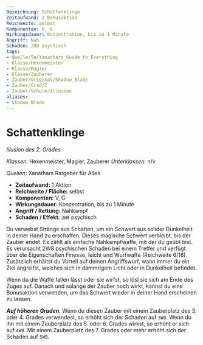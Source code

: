 ```yaml
---
Bezeichnung: Schattenklinge
Zeitaufwand: 1 Bonusaktion
Reichweite: selbst
Komponenten: V, G
Wirkungsdauer: Konzentration, bis zu 1 Minute
Angriff: Nah
Schaden: 2d8 psychisch
tags: 
- Quelle/5e/Xanathars_Guide_to_Everything
- Klasse/Hexenmeister
- Klasse/Magier
- Klasse/Zauberer
- Zauber/Original/Shadow_Blade
- Zauber/Grad/2
- Zauber/Schule/Illusion
aliases: 
- Shadow Blade
---
```

# Schattenklinge
_Illusion des 2. Grades_

_Klassen:_ Hexenmeister, Magier, Zauberer
_Unterklassen:_ n/v

_Quellen:_ Xanathars Ratgeber für Alles

- **Zeitaufwand:** 1 Aktion
- **Reichweite / Fläche:** selbst
- **Komponenten:** V, G
- **Wirkungsdauer:** Konzentration, bis zu 1 Minute
- **Angriff / Rettung:** Nahkampf
- **Schaden / Effekt:**  `2W8` psychisch

Du verwebst Stränge aus Schatten, um ein Schwert aus solider Dunkelheit in deiner Hand zu erschaffen. Dieses magische Schwert verbleibt, bis der Zauber endet. Es zählt als einfache Nahkampfwaffe, mit der du geübt bist. Es verursacht 2W8 psychischen Schaden bei einem Treffer und verfügt über die Eigenschaften Finesse, leicht und Wurfwaffe (Reichweite 6/18). Zusätzlich erhältst du Vorteil auf deinen Angriffswurf, wann immer du ein Ziel angreifst, welches sich in dämmrigem Licht oder in Dunkelheit befindet.

Wenn du die Waffe fallen lässt oder sie wirfst, so lösl sie sich am Ende des Zuges auf. Danach und solange der Zauber noch wirkt, kannst du eine Bonusaktion verwenden, um das Schwert wieder in deiner Hand erscheinen zu lassen.

**_Auf höheren Graden._** Wenn du diesen Zauber mit einem Zauberplatz des 3. oder 4. Grades verwendest, so erhöht sich der Schaden auf `3W8`. Wenn du ihn mit einem Zauberplatz des 5. oder 6. Grades wirkst, so erhöht er sich auf `4W8`. Mit einem Zauberplatz des 7. Grades oder mehr erhöht sich der Schaden auf `5W8`.